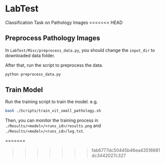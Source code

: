 # LabTest
Classification Task on Pathology Images
<<<<<<< HEAD


## Preprocess Pathology Images 
In `LabTest/Misc/preprocess_data.py`, you should change the `input_dir` to downloaded data folder. 

After that, run the script to preprocess the data. 

```bash
python preprocess_data.py
```


## Train Model
Run the training script to train the model.  e.g.

```bash
bash ./Scripts/train_vit_small_pathology.sh
```

Then, you can monitor the training process in `./Results/<model>/<runs_id>/results.png` and `./Results/<model>/<runs_id>/log.txt`.

=======
>>>>>>> fab6777dc50445b46ea43516681dc3442027c327
